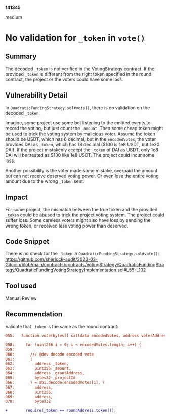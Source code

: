 __141345__

medium

# No validation for `_token` in `vote()`

## Summary

The decoded `_token` is not verified in the VotingStrategy contract. If the provided `_token` is different from the right token specified in the round contract, the project or the voters could have some loss.

## Vulnerability Detail

In `QuadraticFundingStrategy.sol#vote()`, there is no validation on the decoded `_token`. 

Imagine, some project use some bot listening to the emitted events to record the voting, but just count the `_amount`. Then some cheap token might be used to trick the voting system by malicious voter. Assume the token should be USDT, which has 6 decimal, but in the `encodedVotes`, the voter provides DAI as `_token`, which has 18 decimal ($100 is 1e8 USDT, but 1e20 DAI). If the project mistakenly accept the `_token` of DAI as USDT, only 1e8 DAI will be treated as $100 like 1e8 USDT. The project could incur some loss. 

Another possibility is the voter made some mistake, overpaid the amount but can not receive deserved voting power. Or even lose the entire voting amount due to the wrong `_token` sent.


## Impact

For some project, the mismatch between the true token and the provided `_token` could be abused to trick the project voting system. The project could suffer loss. Some careless voters might also have loss by sending the wrong token, or received less voting power than deserved.


## Code Snippet

There is no check for the `_token` in `QuadraticFundingStrategy.sol#vote()`:
https://github.com/sherlock-audit/2023-03-Gitcoin/blob/main/contracts/contracts/votingStrategy/QuadraticFundingStrategy/QuadraticFundingVotingStrategyImplementation.sol#L55-L102


## Tool used

Manual Review

## Recommendation

Validate that `_token` is the same as the round contract:
```diff
055:   function vote(bytes[] calldata encodedVotes, address voterAddress) external override payable nonReentrant isRoundContract {

058:     for (uint256 i = 0; i < encodedVotes.length; i++) {
059: 
060:       /// @dev decode encoded vote
061:       (
062:         address _token,
063:         uint256 _amount,
064:         address _grantAddress,
065:         bytes32 _projectId
066:       ) = abi.decode(encodedVotes[i], (
067:         address,
068:         uint256,
069:         address,
070:         bytes32

+        require(_token == roundAddress.token());
```
